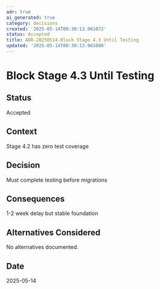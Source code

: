 ```yaml
---
adr: true
ai_generated: true
category: decisions
created: '2025-05-14T00:30:13.961072'
status: Accepted
title: ADR-20250514-Block Stage 4.3 Until Testing
updated: '2025-05-14T00:30:13.961080'
---
```


# Block Stage 4.3 Until Testing

## Status
Accepted

## Context
Stage 4.2 has zero test coverage

## Decision
Must complete testing before migrations

## Consequences
1-2 week delay but stable foundation

## Alternatives Considered
No alternatives documented.

## Date
2025-05-14